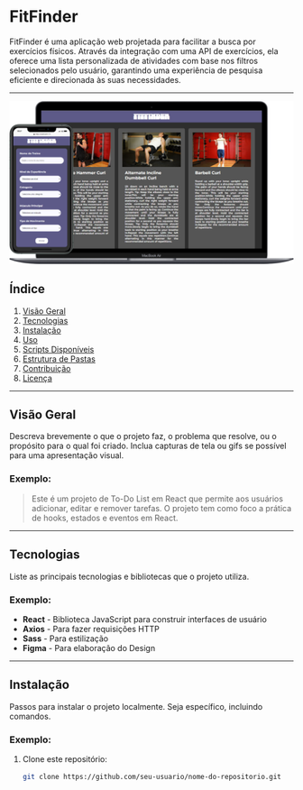 # **FitFinder**

FitFinder é uma aplicação web projetada para facilitar a busca por exercícios físicos. Através da integração com uma API de exercícios, ela oferece uma lista personalizada de atividades com base nos filtros selecionados pelo usuário, garantindo uma experiência de pesquisa eficiente e direcionada às suas necessidades.

<hr/>

<img src="src/assets/thumb.svg" alt="">

## Índice
1. [Visão Geral](#visão-geral)
2. [Tecnologias](#tecnologias)
3. [Instalação](#instalação)
4. [Uso](#uso)
5. [Scripts Disponíveis](#scripts-disponíveis)
6. [Estrutura de Pastas](#estrutura-de-pastas)
7. [Contribuição](#contribuição)
8. [Licença](#licença)

---

## Visão Geral
Descreva brevemente o que o projeto faz, o problema que resolve, ou o propósito para o qual foi criado. Inclua capturas de tela ou gifs se possível para uma apresentação visual.

### Exemplo:
> Este é um projeto de To-Do List em React que permite aos usuários adicionar, editar e remover tarefas. O projeto tem como foco a prática de hooks, estados e eventos em React.

---

## Tecnologias
Liste as principais tecnologias e bibliotecas que o projeto utiliza.

### Exemplo:
- **React** - Biblioteca JavaScript para construir interfaces de usuário
- **Axios** - Para fazer requisições HTTP
- **Sass** - Para estilização
- **Figma** - Para elaboração do Design

---

## Instalação
Passos para instalar o projeto localmente. Seja específico, incluindo comandos.

### Exemplo:
1. Clone este repositório:
   ```bash
   git clone https://github.com/seu-usuario/nome-do-repositorio.git
